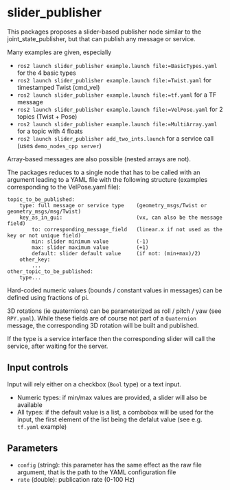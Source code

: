 # slider_publisher

This packages proposes a slider-based publisher node similar to the joint_state_publisher, but that can publish any message or service.

Many examples are given, especially

*   `ros2 launch slider_publisher example.launch file:=BasicTypes.yaml` for the 4 basic types
*   `ros2 launch slider_publisher example.launch file:=Twist.yaml` for timestamped Twist (cmd_vel)
*   `ros2 launch slider_publisher example.launch file:=tf.yaml` for a TF message
*   `ros2 launch slider_publisher example.launch file:=VelPose.yaml` for 2 topics (Twist + Pose)
*   `ros2 launch slider_publisher example.launch file:=MultiArray.yaml` for a topic with 4 floats
*   `ros2 launch slider_publisher add_two_ints.launch` for a service call (uses `demo_nodes_cpp server`)

Array-based messages are also possible (nested arrays are not).

The packages reduces to a single node that has to be called with an argument leading to a YAML file with the following structure (examples corresponding to the VelPose.yaml file):

    topic_to_be_published:  
        type: full message or service type    (geometry_msgs/Twist or geometry_msgs/msg/Twist)
        key_as_in_gui:                        (vx, can also be the message field)
            to: corresponding_message_field   (linear.x if not used as the key or not unique field)
            min: slider minimum value         (-1)
            max: slider maximum value         (+1)  
            default: slider default value     (if not: (min+max)/2)
        other_key:  
            ...
    other_topic_to_be_published:  
        type...

Hard-coded numeric values (bounds / constant values in messages) can be defined using fractions of pi.

3D rotations (ie quaternions) can be parameterized as roll / pitch / yaw (see `RPY.yaml`). While these fields are of course not part of a `Quaternion` message, the corresponding 3D rotation will be built and published.

If the type is a service interface then the corresponding slider will call the service, after waiting for the server.

## Input controls

Input will rely either on a checkbox (`Bool` type) or a text input.

- Numeric types: if min/max values are provided, a slider will also be available
- All types: if the default value is a list, a combobox will be used for the input, the first element of the list being the defalut value (see e.g. `tf.yaml` example)


## Parameters

- `config` (string): this parameter has the same effect as the raw file argument, that is the path to the YAML configuration file
- `rate` (double): publication rate (0-100 Hz)
